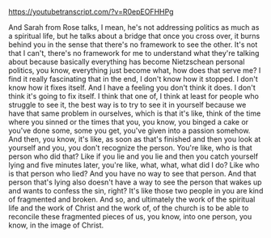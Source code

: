 https://youtubetranscript.com/?v=R0epEOFHHPg

 And Sarah from Rose talks, I mean, he's not addressing politics as much as a spiritual life, but he talks about a bridge that once you cross over, it burns behind you in the sense that there's no framework to see the other. It's not that I can't, there's no framework for me to understand what they're talking about because basically everything has become Nietzschean personal politics, you know, everything just become what, how does that serve me? I find it really fascinating that in the end, I don't know how it stopped. I don't know how it fixes itself. And I have a feeling you don't think it does. I don't think it's going to fix itself. I think that one of, I think at least for people who struggle to see it, the best way is to try to see it in yourself because we have that same problem in ourselves, which is that it's like, think of the time where you sinned or the times that you, you know, you binged a cake or you've done some, some you get, you've given into a passion somehow. And then, you know, it's like, as soon as that's finished and then you look at yourself and you, you don't recognize the person. You're like, who is that person who did that? Like if you lie and you lie and then you catch yourself lying and five minutes later, you're like, what, what, what did I do? Like who is that person who lied? And you have no way to see that person. And that person that's lying also doesn't have a way to see the person that wakes up and wants to confess the sin, right? It's like those two people in you are kind of fragmented and broken. And so, and ultimately the work of the spiritual life and the work of Christ and the work of, of the church is to be able to reconcile these fragmented pieces of us, you know, into one person, you know, in the image of Christ.
